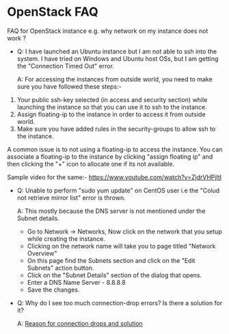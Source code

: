 # OpenStack FAQ
FAQ for OpenStack instance e.g. why network on my instance does not work ?

*  Q:  I have launched an Ubuntu instance but I am not able to ssh into the system. I have tried on Windows and Ubuntu host OSs, but I am getting the "Connection Timed Out" error. 

   A: For accessing the instances from outside world, you need to make sure you have followed these steps:-
1. Your public ssh-key selected (in access and security section) while launching the instance so that you can use it to ssh to the instance.
2. Assign floating-ip to the instance in order to access it from outside world.
3. Make sure you have added rules in the security-groups to allow ssh to the instance.

A common issue is to not using a floating-ip to access the instance. You can associate a floating-ip to the instance by clicking "assign floating ip" and then clicking the "+" icon to allocate one if its not available.

Sample video for the same:-
https://www.youtube.com/watch?v=ZjdrVHPjltI

*  Q: Unable to perform "sudo yum update" on CentOS user i.e the "Colud not retrieve mirror list" error is thrown.

   A: This mostly because the DNS server is not mentioned under the Subnet details.
      * Go to Network -> Networks, Now click on the network that you setup while creating the instance. 
      * Clicking on the network name will take you to page titled "Network Overview"
      * On this page find the Subnets section and click on the "Edit Subnets" action button.
      * Click on the "Subnet Details" section of the dialog that opens.
      * Enter a DNS Name Server - 8.8.8.8
      * Save the changes.

* Q: Why do I see too much connection-drop errors? Is there a solution for it?

  A: [Reason for connection drops and solution](frequent-connection-drops-to-instances.html)

